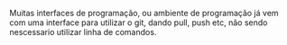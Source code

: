 
Muitas  interfaces de programação, ou ambiente de programação já vem com uma interface para utilizar o git, dando pull, push etc, não sendo nescessario utilizar linha de comandos.
